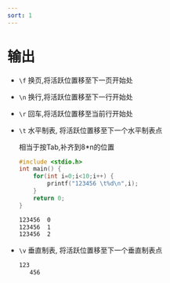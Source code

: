```yaml
---
sort: 1
---
```


# 输出

- `\f` 换页,将活跃位置移至下一页开始处
- `\n` 换行,将活跃位置移至下一行开始处
- `\r` 回车,将活跃位置移至当前行开始处
- `\t` 水平制表, 将活跃位置移至下一个水平制表点

  相当于按Tab,补齐到8*n的位置

  ```c
  #include <stdio.h>
  int main() {
      for(int i=0;i<10;i++) {
          printf("123456 \t%d\n",i);
      }
      return 0;
  }
  ```

  ```bash
  123456  0
  123456  1
  123456  2
  ```

- `\v` 垂直制表, 将活跃位置移至下一个垂直制表点

  ```bash
  123
     456
  ```